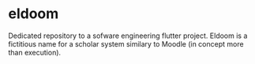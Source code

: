 # eldoom
Dedicated repository to a sofware engineering flutter project. Eldoom is a fictitious name for a scholar system similary to Moodle (in concept more than execution).
